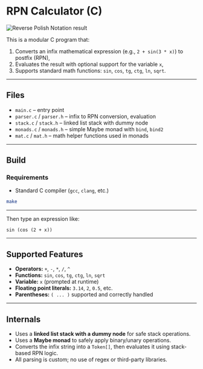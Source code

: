 # RPN Calculator (C)

![Reverse Polish Notation result](assets/graph.gif)

This is a modular C program that:

1. Converts an infix mathematical expression (e.g., `2 + sin(3 * x)`) to postfix (RPN),
2. Evaluates the result with optional support for the variable `x`,
3. Supports standard math functions: `sin`, `cos`, `tg`, `ctg`, `ln`, `sqrt`.

---

## Files

- `main.c` – entry point
- `parser.c` / `parser.h` – infix to RPN conversion, evaluation
- `stack.c` / `stack.h` – linked list stack with dummy node
- `monads.c` / `monads.h` – simple Maybe monad with `bind`, `bind2`
- `mat.c` / `mat.h` – math helper functions used in monads

---

## Build

### Requirements

- Standard C compiler (`gcc`, `clang`, etc.)

```bash
make
```

---

Then type an expression like:
```
sin (cos (2 + x))
```

---

## Supported Features

- **Operators:** `+`, `-`, `*`, `/`, `^`
- **Functions:** `sin`, `cos`, `tg`, `ctg`, `ln`, `sqrt`
- **Variable:** `x` (prompted at runtime)
- **Floating point literals:** `3.14`, `2`, `0.5`, etc.
- **Parentheses:** `( ... )` supported and correctly handled

---

## Internals

- Uses a **linked list stack with a dummy node** for safe stack operations.
- Uses a **Maybe monad** to safely apply binary/unary operations.
- Converts the infix string into a `Token[]`, then evaluates it using stack-based RPN logic.
- All parsing is custom; no use of regex or third-party libraries.


